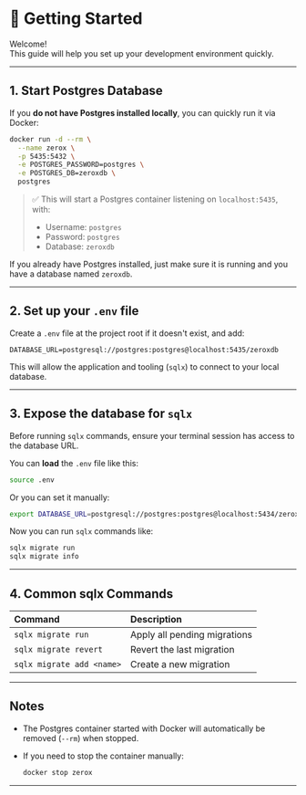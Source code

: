 # 🚀 Getting Started

Welcome!  
This guide will help you set up your development environment quickly.

---

## 1. Start Postgres Database

If you **do not have Postgres installed locally**, you can quickly run it via Docker:

```bash
docker run -d --rm \
  --name zerox \
  -p 5435:5432 \
  -e POSTGRES_PASSWORD=postgres \
  -e POSTGRES_DB=zeroxdb \
  postgres
```

> ✅ This will start a Postgres container listening on `localhost:5435`, with:
> - Username: `postgres`
> - Password: `postgres`
> - Database: `zeroxdb`

If you already have Postgres installed, just make sure it is running and you have a database named `zeroxdb`.

---

## 2. Set up your `.env` file

Create a `.env` file at the project root if it doesn't exist, and add:

```env
DATABASE_URL=postgresql://postgres:postgres@localhost:5435/zeroxdb
```

This will allow the application and tooling (`sqlx`) to connect to your local database.

---

## 3. Expose the database for `sqlx`

Before running `sqlx` commands, ensure your terminal session has access to the database URL.

You can **load** the `.env` file like this:

```bash
source .env
```

Or you can set it manually:

```bash
export DATABASE_URL=postgresql://postgres:postgres@localhost:5434/zeroxdb
```

Now you can run `sqlx` commands like:

```bash
sqlx migrate run
sqlx migrate info
```

---

## 4. Common sqlx Commands

| Command                   | Description                  |
| :------------------------ | :--------------------------- |
| `sqlx migrate run`        | Apply all pending migrations |
| `sqlx migrate revert`     | Revert the last migration    |
| `sqlx migrate add <name>` | Create a new migration       |

---

## Notes
- The Postgres container started with Docker will automatically be removed (`--rm`) when stopped.
- If you need to stop the container manually:

  ```bash
  docker stop zerox
  ```

---
